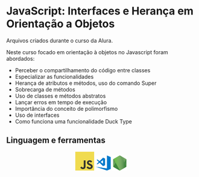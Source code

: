 # JavaScript: Interfaces e Herança em Orientação a Objetos

Arquivos criados durante o curso da Alura.

Neste curso focado em orientação à objetos no Javascript foram abordados:
- Perceber o compartilhamento do código entre classes
- Especializar as funcionalidades
- Herança de atributos e métodos, uso do comando Super
- Sobrecarga de métodos
- Uso de classes e métodos abstratos
- Lançar erros em tempo de execução
- Importância do conceito de polimorfismo
- Uso de interfaces
- Como funciona uma funcionalidade Duck Type

## Linguagem e ferramentas
<p align="center">
  <img src="https://raw.githubusercontent.com/github/explore/80688e429a7d4ef2fca1e82350fe8e3517d3494d/topics/javascript/javascript.png" alt="Javascript" height="50">
  <img src="https://raw.githubusercontent.com/github/explore/80688e429a7d4ef2fca1e82350fe8e3517d3494d/topics/visual-studio-code/visual-studio-code.png" alt="VS Code" height="40">
  <img src="https://raw.githubusercontent.com/github/explore/80688e429a7d4ef2fca1e82350fe8e3517d3494d/topics/nodejs/nodejs.png" alt="NodeJS" height="40">
</p>
